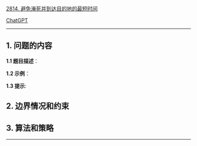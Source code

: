 [2814. 避免淹死并到达目的地的最短时间](https://leetcode.cn/problems/minimum-time-takes-to-reach-destination-without-drowning)

[ChatGPT](chat.openai.com)

---

## 1. 问题的内容
**1.1 题目描述**：

**1.2 示例**：

**1.3 提示**:

## 2. 边界情况和约束


## 3. 算法和策略

---

